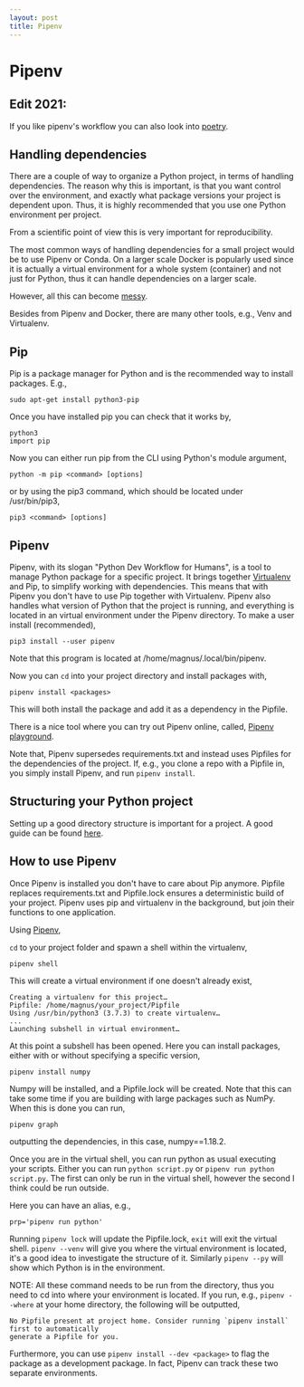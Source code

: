 ```yaml
---
layout: post
title: Pipenv
---
```


# Pipenv

## Edit 2021:
If you like pipenv's workflow you can also look into [poetry](https://github.com/python-poetry/poetry).

## Handling dependencies
There are a couple of way to organize a Python project, in terms of handling dependencies. The reason why this is
important, is that you want control over the environment, and exactly what package versions your project is
dependent upon. Thus, it is highly recommended that you use one Python environment per project.

From a scientific point of view this is very important for reproducibility.

The most common ways of handling dependencies for a small project would be to use Pipenv or Conda.
On a larger scale Docker is popularly used since it is actually a
virtual environment for a whole system (container) and not just for Python, thus it can handle dependencies
on a larger scale.

However, all this can become [messy](https://xkcd.com/1987/).

Besides from Pipenv and Docker, there are many other tools, e.g., Venv and Virtualenv.

## Pip
Pip is a package manager for Python and is the recommended way to install packages. E.g.,
```
sudo apt-get install python3-pip
```
Once you have installed pip you can check that it works by,
```
python3
import pip
```
Now you can either run pip from the CLI using Python's module argument,
```
python -m pip <command> [options]
```
or by using the pip3 command, which should be located under /usr/bin/pip3,
```
pip3 <command> [options]
```

## Pipenv
Pipenv, with its slogan "Python Dev Workflow for Humans", is a tool to manage Python package for a
specific project. It brings together [Virtualenv](https://virtualenv.pypa.io/en/stable/) and Pip,
to simplify working with dependencies. This means that with Pipenv you don't have to use Pip
together with Virtualenv. Pipenv also handles what version of Python that the project is running,
and everything is located in an virtual environment under the Pipenv directory. To make a user
install (recommended),
```
pip3 install --user pipenv
```
Note that this program is located at /home/magnus/.local/bin/pipenv.

Now you can `cd` into your project directory and install packages with,
```
pipenv install <packages>
```
This will both install the package and add it as a dependency in the Pipfile.

There is a nice tool where you can try out Pipenv online, called, [Pipenv
playground](https://rootnroll.com/d/pipenv/).

Note that, Pipenv supersedes requirements.txt and instead uses Pipfiles for the dependencies of the project. If,
e.g., you clone a repo with a Pipfile in, you simply install Pipenv, and run `pipenv install`.

## Structuring your Python project
Setting up a good directory structure is important for a project. A good guide can be found
[here](https://dev.to/codemouse92/dead-simple-python-project-structure-and-imports-38c6).


## How to use Pipenv
Once Pipenv is installed you don't have to care about Pip anymore. Pipfile replaces
requirements.txt and Pipfile.lock ensures a deterministic build of your project. Pipenv uses pip
and virtualenv in the background, but join their functions to one application.

Using [Pipenv](https://pipenv-fork.readthedocs.io/en/latest/#pipenv-python-dev-workflow-for-humans),

`cd` to your project folder and spawn a shell within the virtualenv,
```
pipenv shell
```
This will create a virtual environment if one doesn't already exist,
```
Creating a virtualenv for this project…
Pipfile: /home/magnus/your_project/Pipfile
Using /usr/bin/python3 (3.7.3) to create virtualenv…
...
Launching subshell in virtual environment…
```
At this point a subshell has been opened. Here you can install packages, either with or without
specifying a specific version,
```
pipenv install numpy
```
Numpy will be installed, and a Pipfile.lock will be created. Note that this can take some time if
you are building with large packages such as NumPy. When this is done you can run,
```
pipenv graph
```
outputting the dependencies, in this case, numpy==1.18.2.

Once you are in the virtual shell, you can run python as usual executing your scripts. Either you
can run `python script.py` or `pipenv run python script.py`. The first can only be run in the
virtual shell, however the second I think could be run outside.

Here you can have an alias, e.g.,
```
prp='pipenv run python'
```

Running `pipenv lock` will update the Pipfile.lock, `exit` will exit the virtual shell.
`pipenv --venv` will give you where the virtual environment is located, it's a good idea to
investigate the structure of it.
Similarly `pipenv --py` will show which Python is in the environment.

NOTE: All these command needs to be run from the directory, thus you need to cd into where your
environment is located. If you run, e.g., `pipenv --where` at your home directory, the following will
be outputted,

```
No Pipfile present at project home. Consider running `pipenv install` first to automatically
generate a Pipfile for you.
```

Furthermore, you can use `pipenv install --dev <package>` to flag the package as a development
package. In fact, Pipenv can track these two separate environments.
